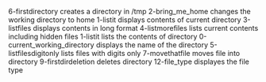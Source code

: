 6-firstdirectory creates a directory in /tmp
2-bring_me_home changes the working directory to home
1-listit displays contents of current directory
3-listfiles displays contents in long format
4-listmorefiles lists current contents including hidden files
1-listit lists the contents of directory
0-current_working_directory displays the name of the directory
5-listfilesdigitonly lists files with digits only
7-movethatfile moves file into directory
9-firstdirdeletion deletes directory
12-file_type displayes the file type